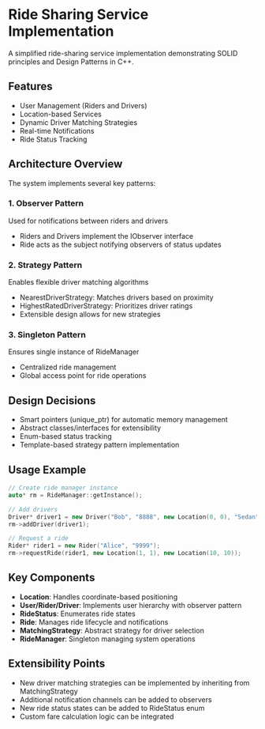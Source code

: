 # Ride Sharing Service Implementation

A simplified ride-sharing service implementation demonstrating SOLID principles and Design Patterns in C++.

## Features

* User Management (Riders and Drivers)
* Location-based Services
* Dynamic Driver Matching Strategies
* Real-time Notifications
* Ride Status Tracking

## Architecture Overview

The system implements several key patterns:

### 1. Observer Pattern
Used for notifications between riders and drivers
- Riders and Drivers implement the IObserver interface
- Ride acts as the subject notifying observers of status updates

### 2. Strategy Pattern
Enables flexible driver matching algorithms
- NearestDriverStrategy: Matches drivers based on proximity
- HighestRatedDriverStrategy: Prioritizes driver ratings
- Extensible design allows for new strategies

### 3. Singleton Pattern
Ensures single instance of RideManager
- Centralized ride management
- Global access point for ride operations

## Design Decisions

* Smart pointers (unique_ptr) for automatic memory management
* Abstract classes/interfaces for extensibility
* Enum-based status tracking
* Template-based strategy pattern implementation

## Usage Example

```cpp
// Create ride manager instance
auto* rm = RideManager::getInstance();

// Add drivers
Driver* driver1 = new Driver("Bob", "8888", new Location(0, 0), "Sedan", 4.5);
rm->addDriver(driver1);

// Request a ride
Rider* rider1 = new Rider("Alice", "9999");
rm->requestRide(rider1, new Location(1, 1), new Location(10, 10));
```

## Key Components

* **Location**: Handles coordinate-based positioning
* **User/Rider/Driver**: Implements user hierarchy with observer pattern
* **RideStatus**: Enumerates ride states
* **Ride**: Manages ride lifecycle and notifications
* **MatchingStrategy**: Abstract strategy for driver selection
* **RideManager**: Singleton managing system operations

## Extensibility Points

* New driver matching strategies can be implemented by inheriting from MatchingStrategy
* Additional notification channels can be added to observers
* New ride status states can be added to RideStatus enum
* Custom fare calculation logic can be integrated
